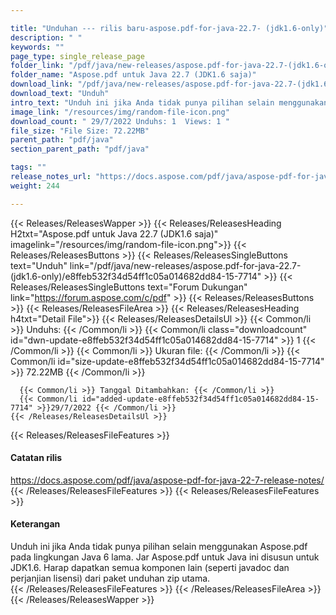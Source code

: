 ```yaml
---

title: "Unduhan --- rilis baru-aspose.pdf-for-java-22.7- (jdk1.6-only)"
description: " "
keywords: ""
page_type: single_release_page
folder_link: "/pdf/java/new-releases/aspose.pdf-for-java-22.7-(jdk1.6-only)/"
folder_name: "Aspose.pdf untuk Java 22.7 (JDK1.6 saja)"
download_link: "/pdf/java/new-releases/aspose.pdf-for-java-22.7-(jdk1.6-only)/e8ffeb532f34d54ff1c05a014682dd84-15-7714"
download_text: "Unduh"
intro_text: "Unduh ini jika Anda tidak punya pilihan selain menggunakan Aspose.pdf pada lingkungan Java 6 lama. Jar Aspose.pdf untuk Java ini disusun untuk JDK1.6. Harap dapatkan semua komponen lain (seperti javadoc dan perjanjian lisensi) dari paket unduhan zip utama."
image_link: "/resources/img/random-file-icon.png"
download_count: " 29/7/2022 Unduhs: 1  Views: 1 "
file_size: "File Size: 72.22MB"
parent_path: "pdf/java"
section_parent_path: "pdf/java"

tags: ""
release_notes_url: "https://docs.aspose.com/pdf/java/aspose-pdf-for-java-22-7-release-notes/"
weight: 244

---
```


{{< Releases/ReleasesWapper >}}
  {{< Releases/ReleasesHeading H2txt="Aspose.pdf untuk Java 22.7 (JDK1.6 saja)" imagelink="/resources/img/random-file-icon.png">}}
  {{< Releases/ReleasesButtons >}}
    {{< Releases/ReleasesSingleButtons text="Unduh" link="/pdf/java/new-releases/aspose.pdf-for-java-22.7-(jdk1.6-only)/e8ffeb532f34d54ff1c05a014682dd84-15-7714" >}}
    {{< Releases/ReleasesSingleButtons text="Forum Dukungan" link="https://forum.aspose.com/c/pdf" >}}
  {{< Releases/ReleasesButtons >}}
  {{< Releases/ReleasesFileArea >}}
    {{< Releases/ReleasesHeading h4txt="Detail File">}}
    {{< Releases/ReleasesDetailsUl >}}
      {{< Common/li >}} Unduhs: {{< /Common/li >}}
      {{< Common/li class="downloadcount" id="dwn-update-e8ffeb532f34d54ff1c05a014682dd84-15-7714" >}} 1 {{< /Common/li >}}
      {{< Common/li >}} Ukuran file: {{< /Common/li >}}
      {{< Common/li id="size-update-e8ffeb532f34d54ff1c05a014682dd84-15-7714" >}} 72.22MB {{< /Common/li >}}

      {{< Common/li >}} Tanggal Ditambahkan: {{< /Common/li >}}
      {{< Common/li id="added-update-e8ffeb532f34d54ff1c05a014682dd84-15-7714" >}}29/7/2022 {{< /Common/li >}}
    {{< /Releases/ReleasesDetailsUl >}}

  {{< Releases/ReleasesFileFeatures >}}
      <h4>Catatan rilis</h4><div><a href='https://docs.aspose.com/pdf/java/aspose-pdf-for-java-22-7-release-notes/'>https://docs.aspose.com/pdf/java/aspose-pdf-for-java-22-7-release-notes/</a></div>
  {{< /Releases/ReleasesFileFeatures >}}
  {{< Releases/ReleasesFileFeatures >}}
      <h4>Keterangan</h4><div class="HTMLDescription">Unduh ini jika Anda tidak punya pilihan selain menggunakan Aspose.pdf pada lingkungan Java 6 lama. Jar Aspose.pdf untuk Java ini disusun untuk JDK1.6. Harap dapatkan semua komponen lain (seperti javadoc dan perjanjian lisensi) dari paket unduhan zip utama.</div>
  {{< /Releases/ReleasesFileFeatures >}}
 {{< /Releases/ReleasesFileArea >}}
{{< /Releases/ReleasesWapper >}}


